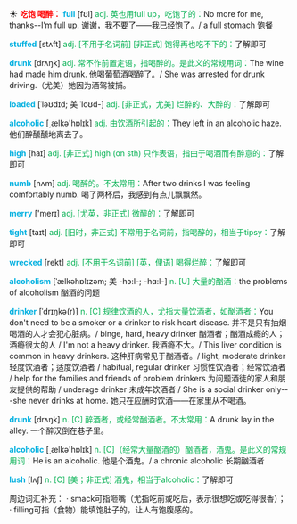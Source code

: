 ☀ <font color="red">**吃饱 喝醉：**</font>
<font color="sky blue">**full**</font> [fʊl] 
<font color="#00b050">adj. 英也用full up，吃饱了的：</font>No more for me, thanks--I’m full up. 谢谢，我不要了——我已经饱了。/ a full stomach 饱餐
           
<font color="sky blue">**stuffed**</font> [stʌft]
<font color="#00b050">adj. [不用于名词前] [非正式] 饱得再也吃不下的：</font>了解即可
           
<font color="sky blue">**drunk**</font> [drʌŋk] 
<font color="#00b050">adj. 常不作前置定语，指喝醉的。是此义的常规用词：</font>The wine had made him drunk. 他喝葡萄酒喝醉了。/ She was arrested for drunk driving.（尤美）她因为酒驾被捕。
           
<font color="sky blue">**loaded**</font> [ˈləʊdɪd; 美 ˈloʊd-]
<font color="#00b050">adj. [非正式，尤美] 烂醉的、大醉的：</font>了解即可
 
<font color="sky blue">**alcoholic**</font> [͵ælkə'hɒlɪk] 
<font color="#00b050">adj. 由饮酒所引起的：</font>They left in an alcoholic haze. 他们醉醺醺地离去了。

<font color="sky blue">**high**</font> [haɪ] 
<font color="#00b050">adj. [非正式] high (on sth) 只作表语，指由于喝酒而有醉意的：</font>了解即可

<font color="sky blue">**numb**</font> [nʌm] 
<font color="#00b050">adj. 喝醉的。不太常用：</font>After two drinks I was feeling comfortably numb. 喝了两杯后，我感到有点儿飘飘然。

<font color="sky blue">**merry**</font> ['merɪ] 
<font color="#00b050">adj. [尤英，非正式] 微醉的：</font>了解即可

<font color="sky blue">**tight**</font> [taɪt] 
<font color="#00b050">adj. [旧时，非正式] 不常用于名词前，指喝醉的，相当于tipsy：</font>了解即可
           
<font color="sky blue">**wrecked**</font> [rekt]
<font color="#00b050">adj. [不用于名词前] [英，俚语] 喝得烂醉：</font>了解即可
                      
<font color="sky blue">**alcoholism**</font> [ˈælkəhɒlɪzəm; 美 -hɔ:l-; -hɑ:l-]
<font color="#00b050">n. [U] 大量的酗酒：</font>the problems of alcoholism 酗酒的问题

<font color="sky blue">**drinker**</font> [ˈdrɪŋkə(r)]
<font color="#00b050">n. [C] 规律饮酒的人，尤指大量饮酒者，如酗酒者：</font>You don't need to be a smoker or a drinker to risk heart disease. 并不是只有抽烟喝酒的人才会犯心脏病。/ binge, hard, heavy drinker 酗酒者；酗酒成瘾的人；酒瘾很大的人 / I'm not a heavy drinker. 我酒瘾不大。/ This liver condition is common in heavy drinkers. 这种肝病常见于酗酒者。/ light, moderate drinker 轻度饮酒者；适度饮酒者 / habitual, regular drinker 习惯性饮酒者；经常饮酒者 / help for the families and friends of problem drinkers 为问题酒徒的家人和朋友提供的帮助 / underage drinker 未成年饮酒者 / She is a social drinker only---she never drinks at home. 她只在应酬时饮酒——在家里从不喝酒。

<font color="sky blue">**drunk**</font> [drʌŋk] 
<font color="#00b050">n. [C] 醉酒者，或经常酗酒者。不太常用：</font>A drunk lay in the alley. 一个醉汉倒在巷子里。

<font color="sky blue">**alcoholic**</font> [͵ælkə'hɒlɪk] 
<font color="#00b050">n. [C]（经常大量酗酒的）酗酒者，酒鬼。是此义的常规用词：</font>He is an alcoholic. 他是个酒鬼。/ a chronic alcoholic 长期酗酒者
           
<font color="sky blue">**lush**</font> [lʌʃ]
<font color="#00b050">n. [C] [美；非正式] 酒鬼，相当于alcoholic：</font>了解即可

周边词汇补充：
· smack可指咂嘴（尤指吃前或吃后，表示很想吃或吃得很香）；
· filling可指（食物）能填饱肚子的，让人有饱腹感的。